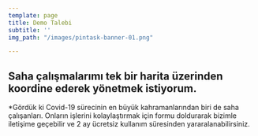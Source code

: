```yaml
---
template: page
title: Demo Talebi
subtitle: ''
img_path: "/images/pintask-banner-01.png"

---
```

## Saha çalışmalarımı tek bir harita üzerinden koordine ederek yönetmek istiyorum.

\*Gördük ki Covid-19 sürecinin en büyük kahramanlarından biri de saha çalışanları. Onların işlerini kolaylaştırmak için formu doldurarak bizimle iletişime geçebilir ve 2 ay ücretsiz kullanım süresinden yararalanabilirsiniz.